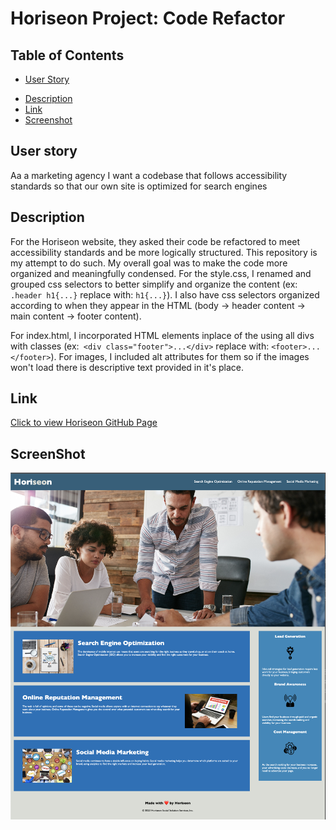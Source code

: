 # Horiseon Project: Code Refactor


## Table of Contents
- [User Story](#user-story)
<!-- - [Acceptance Criteria](#acceptance-criteria) -->
- [Description](#description)
- [Link](#link)
- [Screenshot](#screenshot)


## User story
Aa a marketing agency
I want a codebase that follows accessibility standards
so that our own site is optimized for search engines

<!-- ## Acceptance criteria
GIVEN a webpage meets accessibility standards
WHEN I view the source code
THEN I find semantic HTML elements
WHEN I view the structure of the HTML elements
THEN I find that the elements follow a logical structure independent of styling and positioning
WHEN I view the image elements
THEN I find accessible alt attributes
WHEN I view the heading attributes
THEN they fall in sequential order
WHEN I view the title element
THEN I find a concise, descriptive title -->

## Description
For the Horiseon website, they asked their code be refactored to meet accessibility standards and be more logically structured. This repository is my attempt to do such. My overall goal was to make the code more organized and meaningfully condensed. For the style.css, I renamed and grouped css selectors to better simplify and organize the content (ex:``` .header h1{...}``` replace with: ```h1{...}```). I also have css selectors organized according to when they appear in the HTML (body -> header content -> main content -> footer content). 

For index.html, I incorporated HTML elements inplace of the using all divs with classes (ex:``` <div class="footer">...</div>``` replace with: ```<footer>...</footer>```). For images, I included alt attributes for them so if the images won't load there is descriptive text provided in it's place.

## Link
[Click to view Horiseon GitHub Page](https://maggiemcc.github.io/Horiseon/)

## ScreenShot
![](screenshot.png)